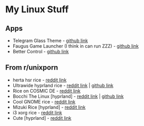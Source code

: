 # My Linux Stuff

## Apps

 - Telegram Glass Theme - [github link](https://github.com/weskerty/TelegramGlassTheme)
 - Faugus Game Launcher (I think in can run ZZZ) - [github link](https://github.com/Faugus/faugus-launcher)
 - Better Control - [github link](https://github.com/quantumvoid0/better-control)

## From r/unixporn

 - herta hsr rice - [reddit link](https://www.reddit.com/r/unixporn/comments/1krunrd/hyprland_quickshell_magical_girl_rotation_rice/)
 - Ultrawide hyprland rice - [reddit link](https://www.reddit.com/r/unixporn/comments/1k8xkgf/hyprland_tiling_and_ultrawide_keeping_it_fresh/) | [github link](https://github.com/SherLock707/hyprland_dot_yadm?tab=readme-ov-file#hyprland-stuff)
 - Rice on COSMIC DE - [reddit link](https://www.reddit.com/r/unixporn/comments/1k0i10o/cosmic_honestly_cosmic_is_cooler_than_i_expected/)
 - Bocchi The Linux [hyprland] - [reddit link](https://www.reddit.com/r/unixporn/comments/1k0inyk/hyprland_bocchi_the_linux/) | [github link](https://github.com/SuperFemboy/Dots-Bocchi)
 - Cool GNOME rice - [reddit link](https://www.reddit.com/r/unixporn/comments/1k1fimm/gnome_basic_setup/)
 - Mizuki Rice [hyprland] - [reddit link](https://www.reddit.com/r/unixporn/comments/1k623qz/hyperland_gtk_matugen_is_so_pretty_and_mizuki_is/)
 - i3 xorg rice - [reddit link](https://www.reddit.com/r/unixporn/comments/1k5b49j/i3_still_using_xorg/)
 - Cute [hyprland] - [reddit link](https://www.reddit.com/r/unixporn/comments/1k4sv22/hyprland/)
